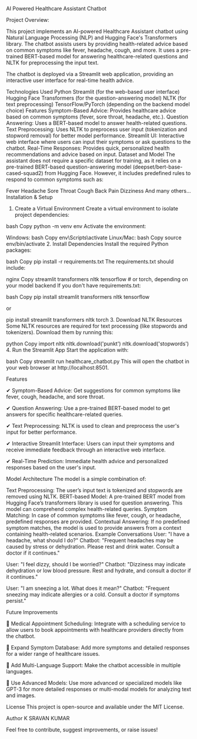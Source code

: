 AI Powered Healthcare Assistant Chatbot

Project Overview:

This project implements an AI-powered Healthcare Assistant chatbot using Natural Language Processing (NLP) and Hugging Face's Transformers library. The chatbot assists users by providing health-related advice based on common symptoms like fever, headache, cough, and more. It uses a pre-trained BERT-based model for answering healthcare-related questions and NLTK for preprocessing the input text.

The chatbot is deployed via a Streamlit web application, providing an interactive user interface for real-time health advice.

Technologies Used
Python
Streamlit (for the web-based user interface)
Hugging Face Transformers (for the question-answering model)
NLTK (for text preprocessing)
TensorFlow/PyTorch (depending on the backend model choice)
Features
Symptom-Based Advice: Provides healthcare advice based on common symptoms (fever, sore throat, headache, etc.).
Question Answering: Uses a BERT-based model to answer health-related questions.
Text Preprocessing: Uses NLTK to preprocess user input (tokenization and stopword removal) for better model performance.
Streamlit UI: Interactive web interface where users can input their symptoms or ask questions to the chatbot.
Real-Time Responses: Provides quick, personalized health recommendations and advice based on input.
Dataset and Model
The assistant does not require a specific dataset for training, as it relies on a pre-trained BERT-based question-answering model (deepset/bert-base-cased-squad2) from Hugging Face. However, it includes predefined rules to respond to common symptoms such as:

Fever
Headache
Sore Throat
Cough
Back Pain
Dizziness
And many others…
Installation & Setup
1. Create a Virtual Environment
Create a virtual environment to isolate project dependencies:

bash
Copy
python -m venv env
Activate the environment:

Windows:
bash
Copy
env\Scripts\activate
Linux/Mac:
bash
Copy
source env/bin/activate
2. Install Dependencies
Install the required Python packages:

bash
Copy
pip install -r requirements.txt
The requirements.txt should include:

nginx
Copy
streamlit
transformers
nltk
tensorflow  # or torch, depending on your model backend
If you don't have requirements.txt:

bash
Copy
pip install streamlit transformers nltk tensorflow

or

pip install streamlit transformers nltk torch
3. Download NLTK Resources
Some NLTK resources are required for text processing (like stopwords and tokenizers). Download them by running this:

python
Copy
import nltk
nltk.download('punkt')
nltk.download('stopwords')
4. Run the Streamlit App
Start the application with:

bash
Copy
streamlit run healthcare_chatbot.py
This will open the chatbot in your web browser at http://localhost:8501.

Features

✔ Symptom-Based Advice: Get suggestions for common symptoms like fever, cough, headache, and sore throat.

✔ Question Answering: Use a pre-trained BERT-based model to get answers for specific healthcare-related queries.

✔ Text Preprocessing: NLTK is used to clean and preprocess the user's input for better performance.

✔ Interactive Streamlit Interface: Users can input their symptoms and receive immediate feedback through an interactive web interface.

✔ Real-Time Prediction: Immediate health advice and personalized responses based on the user's input.

Model Architecture
The model is a simple combination of:

Text Preprocessing: The user’s input text is tokenized and stopwords are removed using NLTK.
BERT-based Model: A pre-trained BERT model from Hugging Face’s transformers library is used for question answering. This model can comprehend complex health-related queries.
Symptom Matching: In case of common symptoms like fever, cough, or headache, predefined responses are provided.
Contextual Answering: If no predefined symptom matches, the model is used to provide answers from a context containing health-related scenarios.
Example Conversations
User: "I have a headache, what should I do?" Chatbot: "Frequent headaches may be caused by stress or dehydration. Please rest and drink water. Consult a doctor if it continues."

User: "I feel dizzy, should I be worried?" Chatbot: "Dizziness may indicate dehydration or low blood pressure. Rest and hydrate, and consult a doctor if it continues."

User: "I am sneezing a lot. What does it mean?" Chatbot: "Frequent sneezing may indicate allergies or a cold. Consult a doctor if symptoms persist."

Future Improvements

🔹 Medical Appointment Scheduling: Integrate with a scheduling service to allow users to book appointments with healthcare providers directly from the chatbot.

🔹 Expand Symptom Database: Add more symptoms and detailed responses for a wider range of healthcare issues.

🔹 Add Multi-Language Support: Make the chatbot accessible in multiple languages.

🔹 Use Advanced Models: Use more advanced or specialized models like GPT-3 for more detailed responses or multi-modal models for analyzing text and images.

License
This project is open-source and available under the MIT License.

Author
K SRAVAN KUMAR

Feel free to contribute, suggest improvements, or raise issues!
